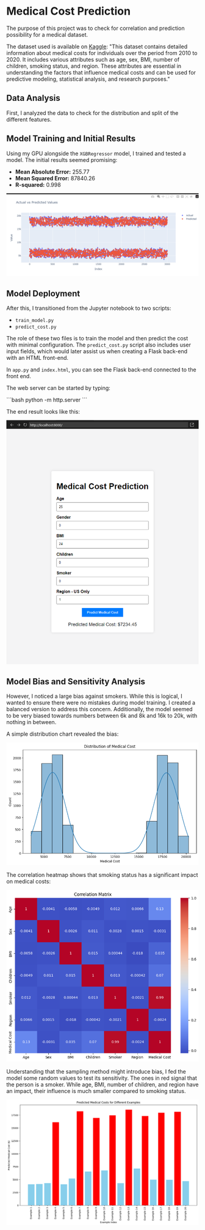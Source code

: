 # Medical Cost Prediction

The purpose of this project was to check for correlation and prediction possibility for a medical dataset.

The dataset used is available on [Kaggle](https://www.kaggle.com/datasets/waqi786/medical-costs):
"This dataset contains detailed information about medical costs for individuals over the period from 2010 to 2020. It includes various attributes such as age, sex, BMI, number of children, smoking status, and region. These attributes are essential in understanding the factors that influence medical costs and can be used for predictive modeling, statistical analysis, and research purposes."

## Data Analysis

First, I analyzed the data to check for the distribution and split of the different features.

## Model Training and Initial Results

Using my GPU alongside the `XGBRegressor` model, I trained and tested a model. The initial results seemed promising:

- **Mean Absolute Error:** 255.77
- **Mean Squared Error:** 87840.26
- **R-squared:** 0.998

![alt text](Images/ActualvsPredicted.png)

## Model Deployment

After this, I transitioned from the Jupyter notebook to two scripts:

- `train_model.py`
- `predict_cost.py`

The role of these two files is to train the model and then predict the cost with minimal configuration. The `predict_cost.py` script also includes user input fields, which would later assist us when creating a Flask back-end with an HTML front-end.

In `app.py` and `index.html`, you can see the Flask back-end connected to the front end.

The web server can be started by typing:

\```bash
python -m http.server
\```

The end result looks like this:

![alt text](Images/FrontEnd.png)

## Model Bias and Sensitivity Analysis

However, I noticed a large bias against smokers. While this is logical, I wanted to ensure there were no mistakes during model training. I created a balanced version to address this concern. Additionally, the model seemed to be very biased towards numbers between 6k and 8k and 16k to 20k, with nothing in between.

A simple distribution chart revealed the bias:

![alt text](Images/DistributionChart.png)

The correlation heatmap shows that smoking status has a significant impact on medical costs:

![alt text](Images/CorrelationHeatmap.png)

Understanding that the sampling method might introduce bias, I fed the model some random values to test its sensitivity. The ones in red signal that the person is a smoker. While age, BMI, number of children, and region have an impact, their influence is much smaller compared to smoking status.

![alt text](Images\Examples.png)